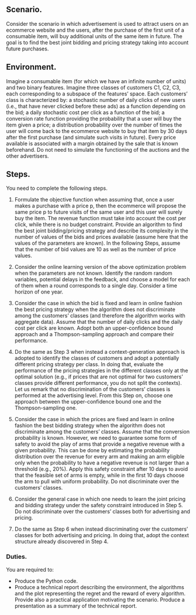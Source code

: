 ## Scenario. 

Consider the scenario in which advertisement is used to attract users on an ecommerce website and the users, after the purchase of the first unit of a consumable item, will buy additional units of the same item in future. The goal is to find the best joint bidding and pricing strategy taking into account future purchases.

## Environment. 
Imagine a consumable item (for which we have an infinite number of units) and two binary features. Imagine three classes of customers C1, C2, C3, each corresponding to a subspace of the features’ space. Each customers’ class is characterized by:
a stochastic number of daily clicks of new users (i.e., that have never clicked before these ads) as a function depending on the bid;
a daily stochastic cost per click as a function of the bid;
a conversion rate function providing the probability that a user will buy the item given a price;
a distribution probability over the number of times the user will come back to the ecommerce website to buy that item by 30 days after the first purchase (and simulate such visits in future).
Every price available is associated with a margin obtained by the sale that is known beforehand. Do not need to simulate the functioning of the auctions and the other advertisers.

## Steps. 
You need to complete the following steps.
1. Formulate the objective function when assuming that, once a user makes a purchase with a price p, then the ecommerce will propose the same price p to future visits of the same user and this user will surely buy the item. The revenue function must take into account the cost per click, while there is no budget constraint. Provide an algorithm to find the best joint bidding/pricing strategy and describe its complexity in the number of values of the bids and prices available (assume here that the values of the parameters are known). In the following Steps, assume that the number of bid values are 10 as well as the number of price values.

2. Consider the online learning version of the above optimization problem when the parameters are not known. Identify the random random variables, potential delays in the feedback, and choose a model for each of them when a round corresponds to a single day. Consider a time horizon of one year.

3. Consider the case in which the bid is fixed and learn in online fashion the best pricing strategy when the algorithm does not discriminate among the customers’ classes (and therefore the algorithm works with aggregate data). Assume that the number of daily clicks and the daily cost per click are known. Adopt both an upper-confidence bound approach and a Thompson-sampling approach and compare their performance.
4. Do the same as Step 3 when instead a context-generation approach is adopted to identify the classes of customers and adopt a potentially different pricing strategy per class. In doing that, evaluate the performance of the pricing strategies in the different classes only at the optimal solution (e.g., if prices that are not optimal for two customers’ classes provide different performance, you do not split the contexts). Let us remark that no discrimination of the customers’ classes is performed at the advertising level. From this Step on, choose one approach between the upper-confidence bound one and the Thompson-sampling one.

5. Consider the case in which the prices are fixed and learn in online fashion the best bidding strategy when the algorithm does not discriminate among the customers’ classes. Assume that the conversion probability is known. However, we need to guarantee some form of safety to avoid the play of arms that provide a negative revenue with a given probability. This can be done by estimating the probability distribution over the revenue for every arm and making an arm eligible only when the probability to have a negative revenue is not larger than a threshold (e.g., 20%). Apply this safety constraint after 10 days to avoid that the feasible set of arms is empty, while in the first 10 days choose the arm to pull with uniform probability. Do not discriminate over the customers’ classes.

6. Consider the general case in which one needs to learn the joint pricing and bidding strategy under the safety constraint introduced in Step 5. Do not discriminate over the customers’ classes both for advertising and pricing.

7. Do the same as Step 6 when instead discriminating over the customers’ classes for both advertising and pricing. In doing that, adopt the context structure already discovered in Step 4.

### Duties.
You are required to:
 - Produce the Python code.
 - Produce a technical report describing the environment, the algorithms and the plot representing the regret and the reward of every algorithm. Provide also a practical application motivating the scenario.
Produce a presentation as a summary of the technical report.

